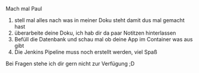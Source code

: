 Mach mal Paul
1. stell mal alles nach was in meiner Doku steht damit dus mal gemacht hast
2. überarbeite deine Doku, ich hab dir da paar Notitzen hinterlassen
3. Befüll die Datenbank und schau mal ob deine App im Container was aus gibt
4. Die Jenkins Pipeline muss noch erstellt werden, viel Spaß

Bei Fragen stehe ich dir gern nicht zur Verfügung ;D
